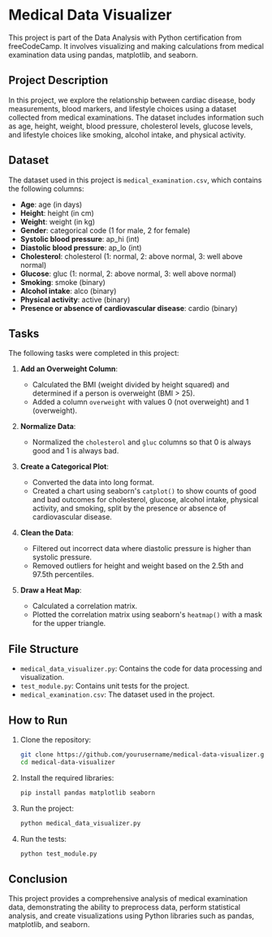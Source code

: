 # Medical Data Visualizer

This project is part of the Data Analysis with Python certification from freeCodeCamp. It involves visualizing and making calculations from medical examination data using pandas, matplotlib, and seaborn.

## Project Description

In this project, we explore the relationship between cardiac disease, body measurements, blood markers, and lifestyle choices using a dataset collected from medical examinations. The dataset includes information such as age, height, weight, blood pressure, cholesterol levels, glucose levels, and lifestyle choices like smoking, alcohol intake, and physical activity.

## Dataset

The dataset used in this project is `medical_examination.csv`, which contains the following columns:

- **Age**: age (in days)
- **Height**: height (in cm)
- **Weight**: weight (in kg)
- **Gender**: categorical code (1 for male, 2 for female)
- **Systolic blood pressure**: ap_hi (int)
- **Diastolic blood pressure**: ap_lo (int)
- **Cholesterol**: cholesterol (1: normal, 2: above normal, 3: well above normal)
- **Glucose**: gluc (1: normal, 2: above normal, 3: well above normal)
- **Smoking**: smoke (binary)
- **Alcohol intake**: alco (binary)
- **Physical activity**: active (binary)
- **Presence or absence of cardiovascular disease**: cardio (binary)

## Tasks

The following tasks were completed in this project:

1. **Add an Overweight Column**: 
   - Calculated the BMI (weight divided by height squared) and determined if a person is overweight (BMI > 25).
   - Added a column `overweight` with values 0 (not overweight) and 1 (overweight).

2. **Normalize Data**:
   - Normalized the `cholesterol` and `gluc` columns so that 0 is always good and 1 is always bad.

3. **Create a Categorical Plot**:
   - Converted the data into long format.
   - Created a chart using seaborn's `catplot()` to show counts of good and bad outcomes for cholesterol, glucose, alcohol intake, physical activity, and smoking, split by the presence or absence of cardiovascular disease.

4. **Clean the Data**:
   - Filtered out incorrect data where diastolic pressure is higher than systolic pressure.
   - Removed outliers for height and weight based on the 2.5th and 97.5th percentiles.

5. **Draw a Heat Map**:
   - Calculated a correlation matrix.
   - Plotted the correlation matrix using seaborn's `heatmap()` with a mask for the upper triangle.

## File Structure

- `medical_data_visualizer.py`: Contains the code for data processing and visualization.
- `test_module.py`: Contains unit tests for the project.
- `medical_examination.csv`: The dataset used in the project.

## How to Run

1. Clone the repository:

   ```bash
   git clone https://github.com/yourusername/medical-data-visualizer.git
   cd medical-data-visualizer
   ```

2. Install the required libraries:

   ```bash
   pip install pandas matplotlib seaborn
   ```

3. Run the project:

   ```bash
   python medical_data_visualizer.py
   ```

4. Run the tests:

   ```bash
   python test_module.py
   ```

## Conclusion

This project provides a comprehensive analysis of medical examination data, demonstrating the ability to preprocess data, perform statistical analysis, and create visualizations using Python libraries such as pandas, matplotlib, and seaborn.